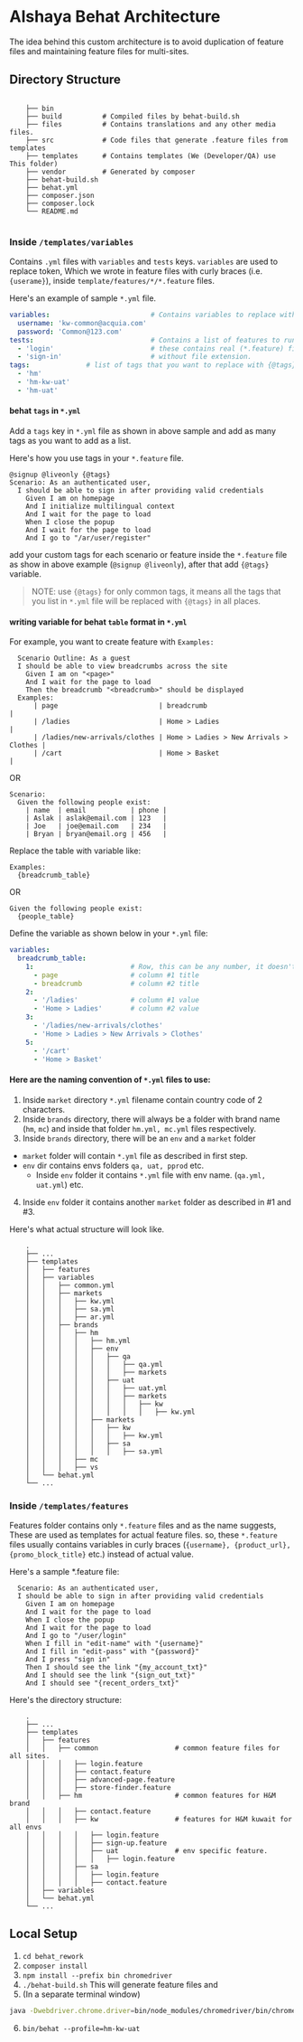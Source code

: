 # Alshaya Behat Architecture

The idea behind this custom architecture is to avoid duplication of feature
files and maintaining feature files for multi-sites.  

## Directory Structure

```text

    ├── bin
    ├── build          # Compiled files by behat-build.sh
    ├── files          # Contains translations and any other media files.
    ├── src            # Code files that generate .feature files from templates
    ├── templates      # Contains templates (We (Developer/QA) use This folder)
    ├── vendor         # Generated by composer
    ├── behat-build.sh
    ├── behat.yml
    ├── composer.json
    ├── composer.lock
    └── README.md
  
```

### Inside `/templates/variables`

Contains `.yml` files with `variables` and `tests` keys. `variables` are used 
to replace token, Which we wrote in feature files with curly braces 
(i.e. `{userame}`), inside `template/features/*/*.feature` files.

Here's an example of sample `*.yml` file.
```yaml
variables:                         # Contains variables to replace with token
  username: 'kw-common@acquia.com'
  password: 'Common@123.com'
tests:                             # Contains a list of features to run.
  - 'login'                        # these contains real (*.feature) file names
  - 'sign-in'                      # without file extension.
tags:              # list of tags that you want to replace with {@tags}
  - 'hm'
  - 'hm-kw-uat'
  - 'hm-uat'
```

#### behat `tags` in `*.yml`

Add a `tags` key in `*.yml` file as shown in above sample and add as many tags
as you want to add as a list.

Here's how you use tags in your `*.feature` file.

```text
@signup @liveonly {@tags}
Scenario: As an authenticated user,
  I should be able to sign in after providing valid credentials
    Given I am on homepage
    And I initialize multilingual context
    And I wait for the page to load
    When I close the popup
    And I wait for the page to load
    And I go to "/ar/user/register"
```

add your custom tags for each scenario or feature inside the `*.feature` file
as show in above example (`@signup @liveonly`), after that add `{@tags}` 
variable.

> NOTE: use `{@tags}` for only common tags, it means all the tags that you
list in `*.yml` file will be replaced with `{@tags}` in all places.

#### writing variable for behat `table` format in `*.yml`

For example, you want to create feature with `Examples:`
```text
  Scenario Outline: As a guest
  I should be able to view breadcrumbs across the site
    Given I am on "<page>"
    And I wait for the page to load
    Then the breadcrumb "<breadcrumb>" should be displayed
  Examples:
      | page                         | breadcrumb                             |
      | /ladies                      | Home > Ladies                          |
      | /ladies/new-arrivals/clothes | Home > Ladies > New Arrivals > Clothes |
      | /cart                        | Home > Basket                          |
```
OR

```text
Scenario:
  Given the following people exist:
    | name  | email           | phone |
    | Aslak | aslak@email.com | 123   |
    | Joe   | joe@email.com   | 234   |
    | Bryan | bryan@email.org | 456   |
```

Replace the table with variable like:
```text
Examples:
  {breadcrumb_table}
```
OR
```text
Given the following people exist:
  {people_table}
```

Define the variable as shown below in your `*.yml` file:
```yaml
variables:
  breadcrumb_table:
    1:                        # Row, this can be any number, it doesn't matter.
      - page                  # column #1 title
      - breadcrumb            # column #2 title
    2:              
      - '/ladies'             # column #1 value
      - 'Home > Ladies'       # column #2 value
    3:
      - '/ladies/new-arrivals/clothes'
      - 'Home > Ladies > New Arrivals > Clothes'
    5:
      - '/cart'
      - 'Home > Basket'
```


#### Here are the naming convention of `*.yml` files to use:
1. Inside `market` directory `*.yml` filename contain country code of 
2 characters.
2. Inside `brands` directory, there will always be a folder with brand name 
(`hm`, `mc`) and inside that folder `hm.yml, mc.yml` files respectively.
3. Inside `brands` directory, there will be an `env` and a `market` folder
  - `market` folder will contain `*.yml` file as described in first step. 
  - `env` dir contains envs folders `qa, uat, pprod` etc.
    - Inside `env` folder it contains `*.yml` file with env name. (`qa.yml, 
      uat.yml`) etc.
4. Inside `env` folder it contains another `market` folder as described in #1 
and #3.

Here's what actual structure will look like.

```text
    .
    ├── ...
    ├── templates
    │   ├── features
    │   ├── variables
    │   │   ├── common.yml
    │   │   ├── markets
    │   │   │   ├── kw.yml
    │   │   │   ├── sa.yml
    │   │   │   ├── ar.yml
    │   │   ├── brands
    │   │   │   ├── hm      
    │   │   │   │   ├── hm.yml
    │   │   │   │   ├── env
    │   │   │   │   │   ├── qa
    │   │   │   │   │   │   ├── qa.yml
    │   │   │   │   │   │   ├── markets
    │   │   │   │   │   ├── uat
    │   │   │   │   │   │   ├── uat.yml
    │   │   │   │   │   │   ├── markets
    │   │   │   │   │   │   │   ├── kw
    │   │   │   │   │   │   │   │   ├── kw.yml
    │   │   │   │   ├── markets
    │   │   │   │   │   ├── kw
    │   │   │   │   │   │   ├── kw.yml
    │   │   │   │   │   ├── sa
    │   │   │   │   │   │   ├── sa.yml
    │   │   │   ├── mc
    │   │   │   ├── vs
    │   └── behat.yml
    └── ...
```

### Inside `/templates/features`

Features folder contains only `*.feature` files and as the name suggests, These
are used as templates for actual feature files. so, these `*.feature` files
usually contains variables in curly braces (`{username}, {product_url}, 
{promo_block_title}` etc.) instead of actual value.

Here's a sample *.feature file:
```text
  Scenario: As an authenticated user,
  I should be able to sign in after providing valid credentials
    Given I am on homepage
    And I wait for the page to load
    When I close the popup
    And I wait for the page to load
    And I go to "/user/login"
    When I fill in "edit-name" with "{username}"
    And I fill in "edit-pass" with "{password}"
    And I press "sign in"
    Then I should see the link "{my_account_txt}"
    And I should see the link "{sign_out_txt}"
    And I should see "{recent_orders_txt}"
```

Here's the directory structure:
```text
    .
    ├── ...
    ├── templates             
    │   ├── features          
    │   │   ├── common                   # common feature files for all sites.
    │   │   │   ├── login.feature
    │   │   │   ├── contact.feature
    │   │   │   ├── advanced-page.feature
    │   │   │   ├── store-finder.feature
    │   │   ├── hm                       # common features for H&M brand
    │   │   │   ├── contact.feature
    │   │   │   ├── kw                   # features for H&M kuwait for all envs
    │   │   │   │   ├── login.feature
    │   │   │   │   ├── sign-up.feature
    │   │   │   │   ├── uat              # env specific feature.
    │   │   │   │   │   ├── login.feature
    │   │   │   ├── sa
    │   │   │   │   ├── login.feature
    │   │   │   │   ├── contact.feature 
    │   ├── variables
    │   └── behat.yml
    └── ...

```

## Local Setup

1. `cd behat_rework`
2. `composer install`
3. `npm install --prefix bin chromedriver`
4. `./behat-build.sh` This will generate feature files and 
5. (In a separate terminal window)
```bash
java -Dwebdriver.chrome.driver=bin/node_modules/chromedriver/bin/chromedriver -jar vendor/se/selenium-server-standalone/bin/selenium-server-standalone.jar
```
6. `bin/behat --profile=hm-kw-uat`

